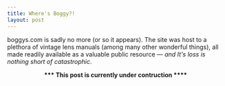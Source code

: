 ```yaml
---
title: Where's Boggy?!
layout: post
---
```


boggys.com is sadly no more (or so it appears). The site was host to a plethora of vintage lens manuals (among many other wonderful things), all made readily available as a valuable public resource — _and It's loss is nothing short of catastrophic_.

<center><b>*** This post is currently under contruction ****</b></center>







